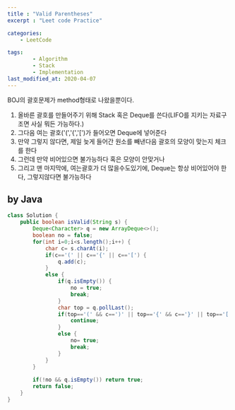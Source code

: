 ```yaml
---
title : "Valid Parentheses"
excerpt : "Leet code Practice"

categories:
    - LeetCode

tags:
        - Algorithm
        - Stack
        - Implementation
last_modified_at: 2020-04-07
---
```


BOJ의 괄호문제가 method형태로 나왔을뿐이다.

1. 올바른 괄호를 만들어주기 위해 Stack 혹은 Deque를 쓴다(LIFO를 지키는 자료구조면 사실 뭐든 가능하다.)
2. 그다음 여는 괄호('(','{','[')가 들어오면 Deque에 넣어준다
3. 만약 그렇지 않다면, 제일 늦게 들어간 원소를 빼낸다음 괄호의 모양이 맞는지 체크를 한다
4. 그런데 만약 비어있으면 불가능하다 혹은 모양이 안맞거나
5. 그리고 맨 마지막에, 여는괄호가 더 많을수도있기에, Deque는 항상 비어있어야 한다, 그렇지않다면 불가능하다

## by Java

```java
class Solution {
    public boolean isValid(String s) {
        Deque<Character> q = new ArrayDeque<>();
        boolean no = false;
        for(int i=0;i<s.length();i++) {
            char c= s.charAt(i);
            if(c=='(' || c=='{' || c=='[') {
                q.add(c);
            }
            else {
                if(q.isEmpty()) {
                    no = true;
                    break;
                }
                char top = q.pollLast();
                if(top=='(' && c==')' || top=='{' && c=='}' || top=='[' && c==']') {
                    continue;
                }
                else {
                    no= true;
                    break;
                }
            }
        }
        
        if(!no && q.isEmpty()) return true;
        return false;
    }
}
```